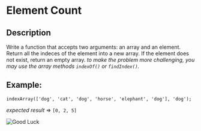 # Element Count

## Description

Write a function that accepts two arguments: an array and an element. Return all the indeces of the element into a new array. If the element does not exist, return an empty array. 
_to make the problem more challenging, you may use the array methods `indexOf()` or `findIndex()`._


**Example:**
------------------------------------------
`indexArray(['dog', 'cat', 'dog', 'horse', 'elephant', 'dog'], 'dog');`

_expected result_ => `[0, 2, 5]`

![Good Luck](https://media.giphy.com/media/L3uegwiKeAY6GG1UmI/giphy.gif)
